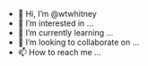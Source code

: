 - 👋 Hi, I’m @wtwhitney
- 👀 I’m interested in ...
- 🌱 I’m currently learning ...
- 💞️ I’m looking to collaborate on ...
- 📫 How to reach me ...

<!---
wtwhitney/wtwhitney is a ✨ special ✨ repository because its `README.md` (this file) appears on your GitHub profile.
You can click the Preview link to take a look at your changes.
--->
